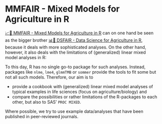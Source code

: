 # MMFAIR - Mixed Models for Agriculture in R 
[📈🌱 MMFAIR - Mixed Models for Agriculture in R](https://schmidtpaul.github.io/MMFAIR/) can on one hand be seen as the bigger brother [📊🌱 DSFAIR - Data Science for Agriculture in R](https://schmidtpaul.github.io/DSFAIR/), because it deals with more sophisticated analyses. On the other hand, however, it also deals with the limitations of (generalized) linear mixed model analyses in R:

To this day, R has no single go-to package for such analyses. Instead, packages like `nlme`, `lme4`, `glmmTMB` or `sommer` provide the tools to fit some but not all such models. Therefore, our aim is to 
 * provide a cookbook with (generalized) linear mixed model analyses of typical examples in life sciences (focus on agriculture/biology) and 
 * compare the possibilities or rather limitations of the R-packages to each other, but also to SAS’ `PROC MIXED`.

Where possible, we try to use example data/analyses that have been published in peer-reviewed journals.
